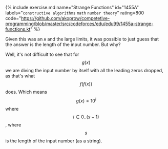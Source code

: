 {% include exercise.md name="Strange Functions" id="1455A" labels="`constructive algorithms` `math` `number theory`" rating=800
   code="https://github.com/akoprow/competetive-programming/blob/master/src/codeforces/edu/edu99/1455a-strange-functions.kt"
%}

Given this was an `A` and the large limits, it was possible to just guess that the answer is the length of the input number.  But why?

Well, it's not difficult to see that for $$g(x)$$ we are diving the input number by itself with all the leading zeros dropped, as that's what $$f(f(x))$$ does.  Which means $$g(x) = 10^i$$ where $$i \in 0 .. (s-1)$$, where $$s$$ is the length of the input number (as a string).
